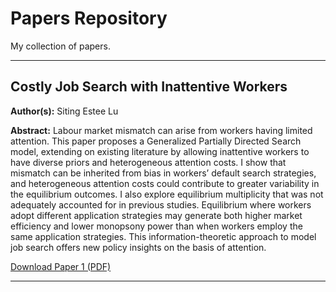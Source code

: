 # Papers Repository

My collection of papers.

---

## Costly Job Search with Inattentive Workers
**Author(s):** Siting Estee Lu

**Abstract:** Labour market mismatch can arise from workers having limited attention. This paper proposes a Generalized Partially Directed Search model, extending on existing literature by allowing inattentive workers to have diverse priors and heterogeneous attention costs. I show that mismatch can be inherited from bias in workers’ default search strategies, and heterogeneous attention costs could contribute to greater variability in the equilibrium outcomes. I also explore equilibrium multiplicity that was not adequately accounted for in previous studies. Equilibrium where workers adopt different application strategies may generate both higher market efficiency and lower monopsony power than when workers employ the same application strategies. This information-theoretic approach to model job search offers new policy insights on the basis of attention.

[Download Paper 1 (PDF)](https://www.sitingesteelu.com/Costly_Job_Search_with_Inattentive_Workers_Siting__Estee__Lu.pdf)

---
